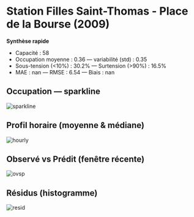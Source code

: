 # Station Filles Saint-Thomas - Place de la Bourse (2009)

**Synthèse rapide**
- Capacité : 58
- Occupation moyenne : 0.36 — variabilité (std) : 0.35
- Sous-tension (<10%) : 30.2% — Surtension (>90%) : 16.5%
- MAE : nan — RMSE : 6.54 — Biais : nan

## Occupation — sparkline
![sparkline](/assets/figs/stations/2009/sparkline.png)

## Profil horaire (moyenne & médiane)
![hourly](/assets/figs/stations/2009/hourly.png)

## Observé vs Prédit (fenêtre récente)
![ovsp](/assets/figs/stations/2009/obs_vs_pred.png)

## Résidus (histogramme)
![resid](/assets/figs/stations/2009/residual_hist.png)